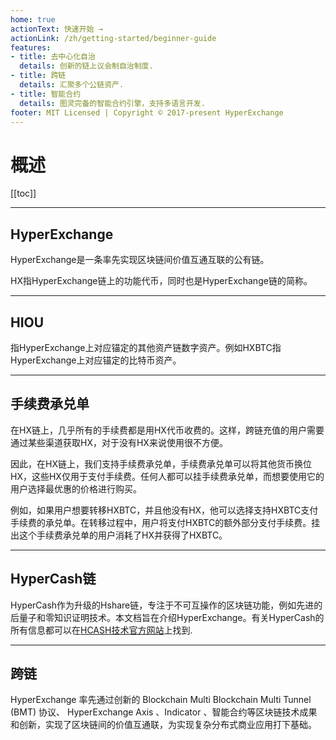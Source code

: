 ```yaml
---
home: true
actionText: 快速开始 →
actionLink: /zh/getting-started/beginner-guide
features:
- title: 去中心化自治
  details: 创新的链上议会制自治制度.
- title: 跨链
  details: 汇聚多个公链资产.
- title: 智能合约
  details: 图灵完备的智能合约引擎，支持多语言开发.
footer: MIT Licensed | Copyright © 2017-present HyperExchange
---
```


# 概述    

[[toc]]

---

## HyperExchange

HyperExchange是一条率先实现区块链间价值互通互联的公有链。

HX指HyperExchange链上的功能代币，同时也是HyperExchange链的简称。

---

## HIOU

指HyperExchange上对应锚定的其他资产链数字资产。例如HXBTC指HyperExchange上对应锚定的比特币资产。

---

## 手续费承兑单

在HX链上，几乎所有的手续费都是用HX代币收费的。这样，跨链充值的用户需要通过某些渠道获取HX，对于没有HX来说使用很不方便。

因此，在HX链上，我们支持手续费承兑单，手续费承兑单可以将其他货币换位HX，这些HX仅用于支付手续费。任何人都可以挂手续费承兑单，而想要使用它的用户选择最优惠的价格进行购买。

例如，如果用户想要转移HXBTC，并且他没有HX，他可以选择支持HXBTC支付手续费的承兑单。在转移过程中，用户将支付HXBTC的额外部分支付手续费。挂出这个手续费承兑单的用户消耗了HX并获得了HXBTC。

---

## HyperCash链
HyperCash作为升级的Hshare链，专注于不可互操作的区块链功能，例如先进的后量子和零知识证明技术。本文档旨在介绍HyperExchange。有关HyperCash的所有信息都可以在[HCASH技术官方网站](https://h.cash/)上找到.

---

## 跨链
HyperExchange 率先通过创新的 Blockchain Multi Blockchain Multi Tunnel (BMT) 协议、 HyperExchange Axis 、Indicator 、智能合约等区块链技术成果和创新，实现了区块链间的价值互通联，为实现复杂分布式商业应用打下基础。
